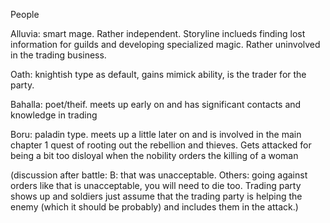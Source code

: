 People

Alluvia: smart mage.  Rather independent.  Storyline inclueds finding lost information for guilds and developing specialized magic.  Rather uninvolved in the trading business.

Oath: knightish type as default, gains mimick ability, is the trader for the party.

Bahalla: poet/theif.  meets up early on and has significant contacts and knowledge in trading

Boru: paladin type.  meets up a little later on and is involved in the main chapter 1 quest of rooting out the rebellion and thieves.  Gets attacked for being a bit too disloyal when the nobility orders the killing of a woman

(discussion after battle: B: that was unacceptable.  Others: going against orders like that is unacceptable, you will need to die too.  Trading party shows up and soldiers just assume that the trading party is helping the enemy (which it should be probably) and includes them in the attack.)